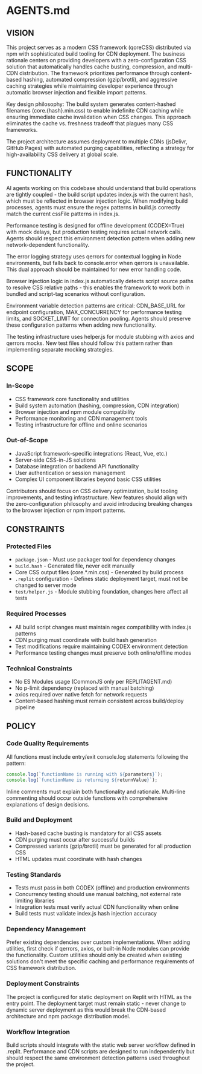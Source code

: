 # AGENTS.md

## VISION

This project serves as a modern CSS framework (qoreCSS) distributed via npm with sophisticated build tooling for CDN deployment. The business rationale centers on providing developers with a zero-configuration CSS solution that automatically handles cache busting, compression, and multi-CDN distribution. The framework prioritizes performance through content-based hashing, automated compression (gzip/brotli), and aggressive caching strategies while maintaining developer experience through automatic browser injection and flexible import patterns.

Key design philosophy: The build system generates content-hashed filenames (core.{hash}.min.css) to enable indefinite CDN caching while ensuring immediate cache invalidation when CSS changes. This approach eliminates the cache vs. freshness tradeoff that plagues many CSS frameworks.

The project architecture assumes deployment to multiple CDNs (jsDelivr, GitHub Pages) with automated purging capabilities, reflecting a strategy for high-availability CSS delivery at global scale.

## FUNCTIONALITY

AI agents working on this codebase should understand that build operations are tightly coupled - the build script updates index.js with the current hash, which must be reflected in browser injection logic. When modifying build processes, agents must ensure the regex patterns in build.js correctly match the current cssFile patterns in index.js.

Performance testing is designed for offline development (CODEX=True) with mock delays, but production testing requires actual network calls. Agents should respect this environment detection pattern when adding new network-dependent functionality.

The error logging strategy uses qerrors for contextual logging in Node environments, but falls back to console.error when qerrors is unavailable. This dual approach should be maintained for new error handling code.

Browser injection logic in index.js automatically detects script source paths to resolve CSS relative paths - this enables the framework to work both in bundled and script-tag scenarios without configuration.

Environment variable detection patterns are critical: CDN_BASE_URL for endpoint configuration, MAX_CONCURRENCY for performance testing limits, and SOCKET_LIMIT for connection pooling. Agents should preserve these configuration patterns when adding new functionality.

The testing infrastructure uses helper.js for module stubbing with axios and qerrors mocks. New test files should follow this pattern rather than implementing separate mocking strategies.

## SCOPE

### In-Scope
- CSS framework core functionality and utilities
- Build system automation (hashing, compression, CDN integration)
- Browser injection and npm module compatibility
- Performance monitoring and CDN management tools
- Testing infrastructure for offline and online scenarios

### Out-of-Scope
- JavaScript framework-specific integrations (React, Vue, etc.)
- Server-side CSS-in-JS solutions
- Database integration or backend API functionality
- User authentication or session management
- Complex UI component libraries beyond basic CSS utilities

Contributors should focus on CSS delivery optimization, build tooling improvements, and testing infrastructure. New features should align with the zero-configuration philosophy and avoid introducing breaking changes to the browser injection or npm import patterns.

## CONSTRAINTS

### Protected Files
- `package.json` - Must use packager tool for dependency changes
- `build.hash` - Generated file, never edit manually
- Core CSS output files (core.*.min.css) - Generated by build process
- `.replit` configuration - Defines static deployment target, must not be changed to server mode
- `test/helper.js` - Module stubbing foundation, changes here affect all tests

### Required Processes
- All build script changes must maintain regex compatibility with index.js patterns
- CDN purging must coordinate with build hash generation
- Test modifications require maintaining CODEX environment detection
- Performance testing changes must preserve both online/offline modes

### Technical Constraints
- No ES Modules usage (CommonJS only per REPLITAGENT.md)
- No p-limit dependency (replaced with manual batching)
- axios required over native fetch for network requests
- Content-based hashing must remain consistent across build/deploy pipeline

## POLICY

### Code Quality Requirements
All functions must include entry/exit console.log statements following the pattern:
```javascript
console.log(`functionName is running with ${parameters}`);
console.log(`functionName is returning ${returnValue}`);
```

Inline comments must explain both functionality and rationale. Multi-line commenting should occur outside functions with comprehensive explanations of design decisions.

### Build and Deployment
- Hash-based cache busting is mandatory for all CSS assets
- CDN purging must occur after successful builds
- Compressed variants (gzip/brotli) must be generated for all production CSS
- HTML updates must coordinate with hash changes

### Testing Standards
- Tests must pass in both CODEX (offline) and production environments
- Concurrency testing should use manual batching, not external rate limiting libraries
- Integration tests must verify actual CDN functionality when online
- Build tests must validate index.js hash injection accuracy

### Dependency Management
Prefer existing dependencies over custom implementations. When adding utilities, first check if qerrors, axios, or built-in Node modules can provide the functionality. Custom utilities should only be created when existing solutions don't meet the specific caching and performance requirements of CSS framework distribution.

### Deployment Constraints
The project is configured for static deployment on Replit with HTML as the entry point. The deployment target must remain static - never change to dynamic server deployment as this would break the CDN-based architecture and npm package distribution model.

### Workflow Integration
Build scripts should integrate with the static web server workflow defined in .replit. Performance and CDN scripts are designed to run independently but should respect the same environment detection patterns used throughout the project.
